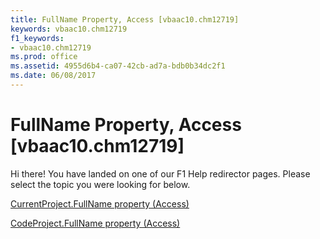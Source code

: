```yaml
---
title: FullName Property, Access [vbaac10.chm12719]
keywords: vbaac10.chm12719
f1_keywords:
- vbaac10.chm12719
ms.prod: office
ms.assetid: 4955d6b4-ca07-42cb-ad7a-bdb0b34dc2f1
ms.date: 06/08/2017
---
```



# FullName Property, Access [vbaac10.chm12719]

Hi there! You have landed on one of our F1 Help redirector pages. Please select the topic you were looking for below.

[CurrentProject.FullName property (Access)](http://msdn.microsoft.com/library/43fa4260-4e70-c314-c02d-1328b7c1b2a2%28Office.15%29.aspx)

[CodeProject.FullName property (Access)](http://msdn.microsoft.com/library/33361e38-631f-3427-12a9-24bb45086dc1%28Office.15%29.aspx)


